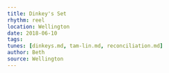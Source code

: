 ```yaml
---
title: Dinkey's Set
rhythm: reel
location: Wellington
date: 2018-06-10
tags: 
tunes: [dinkeys.md, tam-lin.md, reconciliation.md]
author: Beth
source: Wellington
---
```

